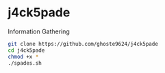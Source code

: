 # j4ck5pade
Information Gathering 
```bash
git clone https://github.com/ghoste9624/j4ck5pade
cd j4ck5pade
chmod +x *
./spades.sh
```
